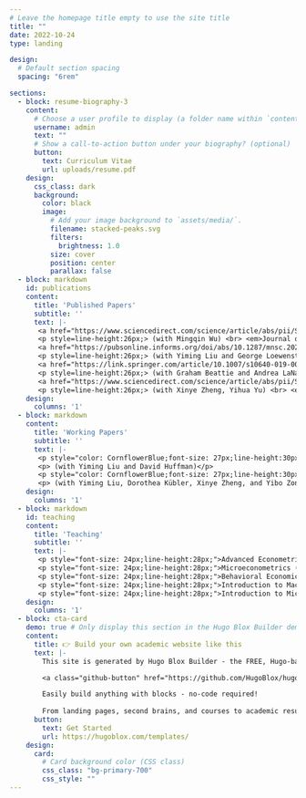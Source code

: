 ```yaml
---
# Leave the homepage title empty to use the site title
title: ""
date: 2022-10-24
type: landing

design:
  # Default section spacing
  spacing: "6rem"

sections:
  - block: resume-biography-3
    content:
      # Choose a user profile to display (a folder name within `content/authors/`)
      username: admin
      text: ""
      # Show a call-to-action button under your biography? (optional)
      button:
        text: Curriculum Vitae
        url: uploads/resume.pdf
    design:
      css_class: dark
      background:
        color: black
        image:
          # Add your image background to `assets/media/`.
          filename: stacked-peaks.svg
          filters:
            brightness: 1.0
          size: cover
          position: center
          parallax: false
  - block: markdown
    id: publications
    content:
      title: 'Published Papers'
      subtitle: ''
      text: |-
       <a href="https://www.sciencedirect.com/science/article/abs/pii/S0304387823001530" style="color: CornflowerBlue;font-size: 20px;line-height:20px;">Inter-Regional Barriers and Economic Growth：Evidence from China</a>
       <p style=line-height:26px;> (with Mingqin Wu) <br> <em>Journal of Development Economics</em> 167 (2024): 103197.</p> <br>
       <a href="https://pubsonline.informs.org/doi/abs/10.1287/mnsc.2022.4384" style="color: CornflowerBlue;font-size: 27px;line-height:20px;">Confusing Context with Character: Correspondence Bias in Economic Interactions</a>
       <p style=line-height:26px;> (with Yiming Liu and George Loewenstein) <br> <em>Management Science</em>, 69.2 (2023): 1070-1091.</p> <br>
       <a href="https://link.springer.com/article/10.1007/s10640-019-00374-3" style="color: CornflowerBlue;font-size: 27px;line-height:20px;">Conservation Spillovers: the Effect of Rooftop Solar on Climate Change Beliefs</a>
       <p style=line-height:26px;> (with Graham Beattie and Andrea LaNauze) <br> <em>Environmental and Resource Economics</em>, 74.3(2019): 1425-1451.</p> <br>
       <a href="https://www.sciencedirect.com/science/article/abs/pii/S0301421514001797" style="color: CornflowerBlue;font-size: 27px;line-height:20px;">On the Demand for Natural Gas in Urban China</a>
       <p style=line-height:26px;> (with Xinye Zheng, Yihua Yu) <br> <em>Energy Policy</em>, 70(2014): 57-63.</p> <br>
    design:
      columns: '1'
  - block: markdown
    content:
      title: 'Working Papers'
      subtitle: ''
      text: |-
       <p style="color: CornflowerBlue;font-size: 27px;line-height:30px;">Minds, Models and Markets: How Managerial Cognition Affects Pricing Strategies</p> 
       <p> (with Yiming Liu and David Huffman)</p>
       <p style="color: CornflowerBlue;font-size: 27px;line-height:30px;">The Gender Gap in Gender-Blind College Admissions</p> 
       <p> (with Yiming Liu, Dorothea Kübler, Xinye Zheng, and Yibo Zong)</p> 
    design:
      columns: '1'
  - block: markdown
    id: teaching
    content:
      title: 'Teaching'
      subtitle: ''
      text: |-
       <p style="font-size: 24px;line-height:28px;">Advanced Econometrics (graduate), Spring 2021, 2022, 2023, 2024</p> 
       <p style="font-size: 24px;line-height:28px;">Microeconometrics (undergraduate), Spring 2023, 2024</p> 
       <p style="font-size: 24px;line-height:28px;">Behavioral Economics (undergraduate), Spring 2023, 2024</p> 
       <p style="font-size: 24px;line-height:28px;">Introduction to Macroeconomics (undergraduate), Spring 2021, Spring 2022</p> 
       <p style="font-size: 24px;line-height:28px;">Introduction to Microeconomics (undergraduate), Summer 2018, 2019</p> 
    design:
      columns: '1'
  - block: cta-card
    demo: true # Only display this section in the Hugo Blox Builder demo site
    content:
      title: 👉 Build your own academic website like this
      text: |-
        This site is generated by Hugo Blox Builder - the FREE, Hugo-based open source website builder trusted by 250,000+ academics like you.

        <a class="github-button" href="https://github.com/HugoBlox/hugo-blox-builder" data-color-scheme="no-preference: light; light: light; dark: dark;" data-icon="octicon-star" data-size="large" data-show-count="true" aria-label="Star HugoBlox/hugo-blox-builder on GitHub">Star</a>

        Easily build anything with blocks - no-code required!
        
        From landing pages, second brains, and courses to academic resumés, conferences, and tech blogs.
      button:
        text: Get Started
        url: https://hugoblox.com/templates/
    design:
      card:
        # Card background color (CSS class)
        css_class: "bg-primary-700"
        css_style: ""
---
```

